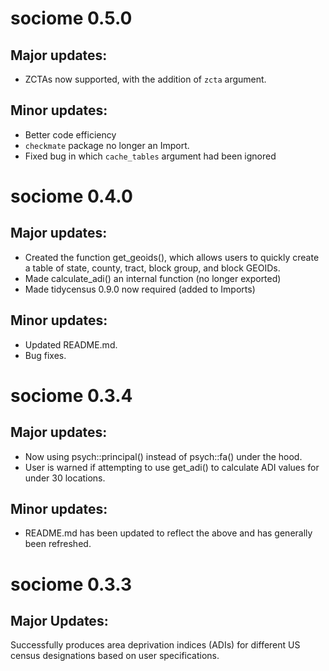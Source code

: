 # sociome 0.5.0

## Major updates:
- ZCTAs now supported, with the addition of `zcta` argument.

## Minor updates:
- Better code efficiency
- `checkmate` package no longer an Import.
- Fixed bug in which `cache_tables` argument had been ignored

# sociome 0.4.0

## Major updates:
- Created the function get_geoids(), which allows users to quickly create a table of state, county, tract, block group, and block GEOIDs.
- Made calculate_adi() an internal function (no longer exported)
- Made tidycensus 0.9.0 now required (added to Imports)

## Minor updates:

- Updated README.md.
- Bug fixes.

# sociome 0.3.4

## Major updates:
- Now using psych::principal() instead of psych::fa() under the hood.
- User is warned if attempting to use get_adi() to calculate ADI values for under 30 locations.

## Minor updates:
- README.md has been updated to reflect the above and has generally been refreshed.

# sociome 0.3.3

## Major Updates:
Successfully produces area deprivation indices (ADIs) for different US census designations based on user specifications.